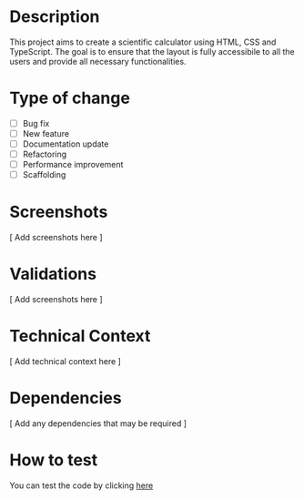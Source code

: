 # Description

This project aims to create a scientific calculator using HTML, CSS and TypeScript. The goal is to ensure that the layout is fully accessibile to all the users and provide all necessary functionalities.

# Type of change

- [ ] Bug fix
- [ ] New feature
- [ ] Documentation update
- [ ] Refactoring
- [ ] Performance improvement
- [ ] Scaffolding

# Screenshots

[ Add screenshots here ]

# Validations

[ Add screenshots here ]

# Technical Context

[ Add technical context here ]

# Dependencies

[ Add any dependencies that may be required ]

# How to test
You can test the code by clicking [here]()